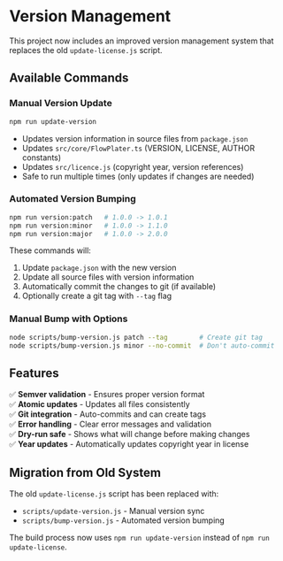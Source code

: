 # Version Management

This project now includes an improved version management system that replaces the old `update-license.js` script.

## Available Commands

### Manual Version Update

```bash
npm run update-version
```

- Updates version information in source files from `package.json`
- Updates `src/core/FlowPlater.ts` (VERSION, LICENSE, AUTHOR constants)
- Updates `src/licence.js` (copyright year, version references)
- Safe to run multiple times (only updates if changes are needed)

### Automated Version Bumping

```bash
npm run version:patch   # 1.0.0 -> 1.0.1
npm run version:minor   # 1.0.0 -> 1.1.0  
npm run version:major   # 1.0.0 -> 2.0.0
```

These commands will:

1. Update `package.json` with the new version
2. Update all source files with version information
3. Automatically commit the changes to git (if available)
4. Optionally create a git tag with `--tag` flag

### Manual Bump with Options

```bash
node scripts/bump-version.js patch --tag        # Create git tag
node scripts/bump-version.js minor --no-commit  # Don't auto-commit
```

## Features

✅ **Semver validation** - Ensures proper version format  
✅ **Atomic updates** - Updates all files consistently  
✅ **Git integration** - Auto-commits and can create tags  
✅ **Error handling** - Clear error messages and validation  
✅ **Dry-run safe** - Shows what will change before making changes  
✅ **Year updates** - Automatically updates copyright year in license  

## Migration from Old System

The old `update-license.js` script has been replaced with:

- `scripts/update-version.js` - Manual version sync
- `scripts/bump-version.js` - Automated version bumping

The build process now uses `npm run update-version` instead of `npm run update-license`.
